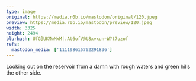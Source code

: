 ```yaml
---
type: image
original: https://media.r0b.io/mastodon/original/120.jpeg
preview: https://media.r0b.io/mastodon/preview/120.jpeg
width: 3325
height: 2494
blurhash: UfG]UKMwMxM|.At6ofV@t8xvxun~W?t7ozof
refs:
  mastodon_media: ['111198615762291836']
---
```


Looking out on the reservoir from a damn with rough waters and green hills the other side.
